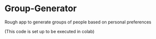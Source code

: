 # Group-Generator
Rough app to generate groups of people based on personal preferences 

(This code is set up to be executed in colab)
